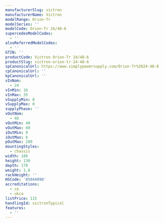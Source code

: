 ```yaml
---
manufacturerSlug: victron
manufacturerName: Victron
modelRange: Orion-Tr
modelSeries: ''
modelCode: Orion-Tr 24/48-6
supercedesModelCodes:
  - ''
alsoReferredModelCodes:
  - ''
GTIN: ''
productCode: Victron Orion-Tr 24/48-6
productSlug: victron-orion-tr-24-48-6
spCanonicalUrl: https://www.simplypowersupply.com/Orion-Tr%2024-48-6
cpCanonicalUrl: ''
kpCanonicalUrl: ''
vInNom:
  - 24
vInMin: 16
vInMax: 35
vSupplyMin: 0
vSupplyMax: 0
supplyPhase: ''
vOutNom:
  - 48
vOutMin: 40
vOutMax: 60
iOutMin: 0
iOutMax: 6
pOutMax: 280
mountingStyles:
  - chassis
width: 186
height: 130
depth: 170
weight: 1.8
rackHeight: ''
HSCode: '85044090'
accreditations:
  - ce
  - ukca
listPrice: 115
handlingId: victronTypical
features:
  - ''
---
```

